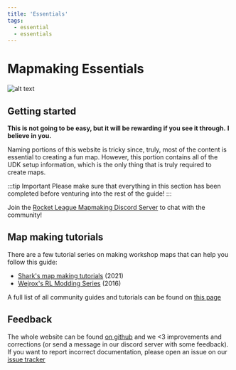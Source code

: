 ```yaml
---
title: 'Essentials'
tags:
  - essential
  - essentials
---
```


# Mapmaking Essentials

![alt text](~@images/UDK/essential/dangerous.png "Also dangerous to take this")

## Getting started

**This is not going to be easy, but it will be rewarding if you see it through.**
**I believe in you.**

Naming portions of this website is tricky since, truly, most of the content is essential to creating a fun map. However, this portion contains all of the UDK setup information, which is the only thing that is truly required to create maps.

:::tip Important
Please make sure that everything in this section has been completed before venturing into the rest of the guide! 
:::

Join the [Rocket League Mapmaking Discord Server](https://discord.gg/PWu3ZWa) to chat with the community!

## Map making tutorials

There are a few tutorial series on making workshop maps that can help you follow this guide:

- [Shark's map making tutorials](https://youtube.com/playlist?list=PLIomqmQFYkVTl2FI2YBGzGuUZWSvZnS9d) (2021)
- [Wejrox's RL Modding Series](https://www.youtube.com/watch?v=U8dx2IZNvZc&index=1&list=PLvhilV-QKVLQVtH_sxbcfQ-Mct-GBBVb9) (2016)

A full list of all community guides and tutorials can be found on [this page](../resources/guides)

## Feedback

The whole website can be found [on github](https://github.com/RocketLeagueMapmaking/RL-docs) and we <3 improvements and corrections (or send a message in our discord server with some feedback). If you want to report incorrect documentation, please open an issue on our [issue tracker](https://github.com/RocketLeagueMapmaking/RL-docs/issues)